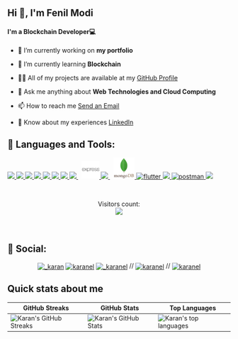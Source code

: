 <h2>Hi 👋, I'm Fenil Modi</h2>
<h4>I'm a Blockchain Developer💻</h4>

- 🔭 I’m currently working on **my portfolio**

- 🌱 I’m currently learning **Blockchain**

- 👨‍💻 All of my projects are available at my [GitHub Profile](https://github.com/fenilmodi00)

- 💬 Ask me anything about **Web Technologies and Cloud Computing**

- 📫 How to reach me [Send an Email](mailto:fenilmodi4820@gmail.com)

- 📄 Know about my experiences [LinkedIn](https://www.linkedin.com/in/fenilmodi-li)

## 🚀 Languages and Tools:

<p align="left"> 
    <a href="https://www.w3.org/html/" target="_blank"> <img src="https://img.icons8.com/color/48/000000/html-5.png"/> </a> 
    <a href="https://www.w3schools.com/css/" target="_blank"> <img src="https://img.icons8.com/color/48/000000/css3.png"/> </a> 
    <a href="https://getbootstrap.com" target="_blank"> <img src="https://img.icons8.com/color/48/000000/bootstrap.png"/> </a> 
    <a href="https://developer.mozilla.org/en-US/docs/Web/JavaScript" target="_blank"> <img src="https://img.icons8.com/color/48/000000/javascript.png"/> </a> 
    <a href="https://reactjs.org/" target="_blank"> <img src="https://img.icons8.com/color/48/000000/react-native.png"/> </a>
    <a href="https://material-ui.com" target="_blank"> <img src="https://img.icons8.com/color/48/000000/material-ui.png"/> </a> 
    <a href="https://www.python.org" target="_blank"> <img src="https://img.icons8.com/color/48/000000/python.png"/> </a> 
    <a style="padding-right:8px;" href="https://nodejs.org" target="_blank"> <img src="https://img.icons8.com/color/48/000000/nodejs.png"/> </a> 
    <a href="https://expressjs.com" target="_blank"> <img src="https://raw.githubusercontent.com/devicons/devicon/master/icons/express/express-original-wordmark.svg" alt="express" width="40" height="40"/> </a>
    <a style="padding-right:8px;" href="https://www.mysql.com/" target="_blank"> <img src="https://img.icons8.com/fluent/50/000000/mysql-logo.png"/> </a>
    <a href="https://www.mongodb.com/" target="_blank"> <img src="https://raw.githubusercontent.com/devicons/devicon/master/icons/mongodb/mongodb-original-wordmark.svg" alt="mongodb" width="48" height="48"/> </a> 
    <a href="https://flutter.dev/" target="_blank"> <img src="https://img.icons8.com/fluent/50/000000/flutter.png" alt="flutter" width="48" height="48"/> </a> 
    <a href="https://firebase.google.com/" target="_blank"> <img src="https://img.icons8.com/color/48/000000/firebase.png"/> </a> 
    <a href="https://postman.com" target="_blank"> <img src="https://www.vectorlogo.zone/logos/getpostman/getpostman-icon.svg" alt="postman" width="45" height="45"/> </a>   
    <a href="https://git-scm.com/" target="_blank"> <img src="https://img.icons8.com/color/48/000000/git.png"/> </a> 
</p>
<br>
<p align="center"> 
  Visitors count:<br>
  <img src="https://profile-counter.glitch.me/Karan9034/count.svg" />
</p>
<br>

## 🚀 Social:

<p align="center">
<a href="https://twitter.com/fenil_tw" target="_blank"><img align="center" src="https://raw.githubusercontent.com/rahuldkjain/github-profile-readme-generator/master/src/images/icons/Social/twitter.svg" alt="_karan" height="30" width="40" /></a>
<a href="https://linkedin.com/in/fenilmodi-li" target="_blank"><img align="center" src="https://raw.githubusercontent.com/rahuldkjain/github-profile-readme-generator/master/src/images/icons/Social/linked-in-alt.svg" alt="karanel" height="30" width="40" /></a>
<a href="https://instagram.com/fenil_ig" target="_blank"><img align="center" src="https://raw.githubusercontent.com/rahuldkjain/github-profile-readme-generator/master/src/images/icons/Social/instagram.svg" alt="_karanel" height="30" width="40" /></a>
// <a href="https://www.hackerrank.com/karanel" target="_blank"><img align="center" src="https://raw.githubusercontent.com/rahuldkjain/github-profile-readme-generator/master/src/images/icons/Social/hackerrank.svg" alt="karanel" height="30" width="40" /></a>
// <a href="https://www.leetcode.com/karanel" target="_blank"><img align="center" src="https://raw.githubusercontent.com/rahuldkjain/github-profile-readme-generator/master/src/images/icons/Social/leet-code.svg" alt="karanel" height="30" width="40" /></a>
</p>


## Quick stats about me

GitHub Streaks | GitHub Stats | Top Languages |
| --- | --- | --- |
![Karan's GitHub Streaks](https://github-readme-streak-stats.herokuapp.com/?user=fenilmodi00&show_icons=true&count_private=true&theme=black-ice&hide_border=true&stroke=0000&background=060A0CD0) | ![Karan's GitHub Stats](https://github-readme-stats.vercel.app/api?username=anuraghazra&show_icons=true&theme=radical) | ![Karan's top languages](https://github-readme-stats.vercel.app/api/top-langs/?username=fenilmodi00&show_icons=true&count_private=true&layout=compact&theme=react&hide_border=true&bg_color=0D1117) |
